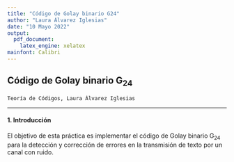 ```yaml
---
title: "Código de Golay binario G24"
author: "Laura Álvarez Iglesias"
date: "10 Mayo 2022"
output: 
  pdf_document: 
    latex_engine: xelatex
mainfont: Calibri
---
```


## Código de Golay binario G<sub>24</sub>

    Teoría de Códigos, Laura Álvarez Iglesias

---

#### 1. Introducción

El objetivo de esta práctica es implementar el código de Golay binario G<sub>24</sub> para la detección y corrección de errores en la transmisión de texto por un canal con ruido. 
